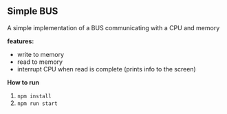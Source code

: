 ## Simple BUS

A simple implementation of a BUS communicating with a CPU and memory

**features:**
- write to memory
- read to memory
- interrupt CPU when read is complete (prints info to the screen)

**How to run**
1. `npm install`
2. `npm run start`
